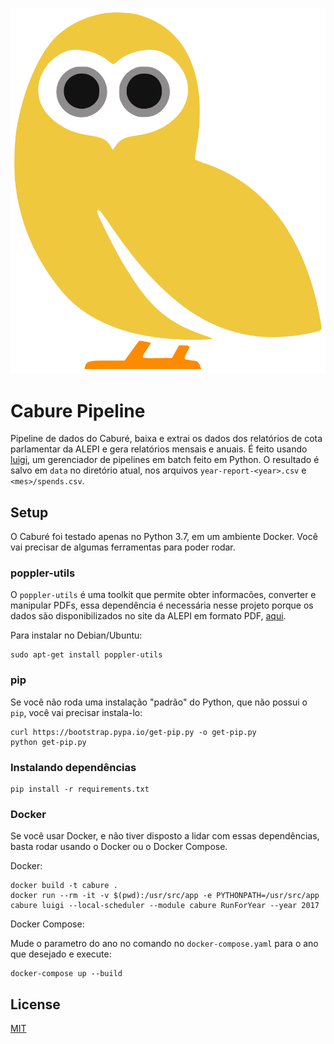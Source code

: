 ![Cabure](./cabure.svg)

# Cabure Pipeline

Pipeline de dados do Caburé, baixa e extrai os dados dos relatórios
de cota parlamentar da ALEPI e gera relatórios mensais e anuais.
É feito usando [luigi](https://github.com/spotify/luigi), um gerenciador
de pipelines em batch feito em Python. O resultado é salvo em `data` no
diretório atual, nos arquivos `year-report-<year>.csv` e `<mes>/spends.csv`.

## Setup

O Caburé foi testado apenas no Python 3.7, em um ambiente Docker. Você vai
precisar de algumas ferramentas para poder rodar.

### poppler-utils

O `poppler-utils` é uma toolkit que permite obter informacões, converter e
manipular PDFs, essa dependência é necessária nesse projeto porque os dados
são disponibilizados no site da ALEPI em formato PDF, [aqui](http://ccheque.hospedagemdesites.ws/transparencia/verbaindenizatoria.php?pasta=2018).

Para instalar no Debian/Ubuntu:

```
sudo apt-get install poppler-utils
```

### pip

Se você não roda uma instalação "padrão" do Python, que não possui o `pip`, você vai
precisar instala-lo:

```
curl https://bootstrap.pypa.io/get-pip.py -o get-pip.py
python get-pip.py
```

### Instalando dependências

```
pip install -r requirements.txt
```


### Docker

Se você usar Docker, e não tiver disposto a lidar com essas dependências, basta
rodar usando o Docker ou o Docker Compose.

Docker:

```
docker build -t cabure .
docker run --rm -it -v $(pwd):/usr/src/app -e PYTHONPATH=/usr/src/app cabure luigi --local-scheduler --module cabure RunForYear --year 2017
```

Docker Compose:

Mude o parametro do ano no comando no `docker-compose.yaml` para o ano que desejado
e execute:

```
docker-compose up --build
```

## License

[MIT](./LICENSE)